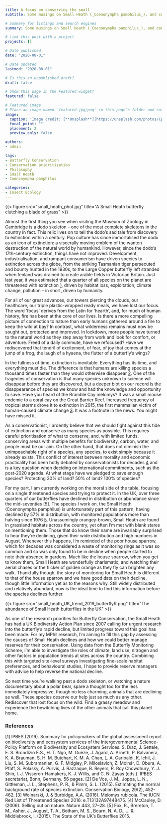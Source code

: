 ```yaml
---
title: A focus on conserving the small
subtitle: Some musings on Small Heath (_Coenonympha pamphilus_), and conservation prioritisation.

# Summary for listings and search engines
summary: Some musings on Small Heath (_Coenonympha pamphilus_), and conservation prioritisation.

# Link this post with a project
projects: []

# Date published
date: "2020-08-01"

# Date updated
lastmod: "2020-08-01"

# Is this an unpublished draft?
draft: false

# Show this page in the Featured widget?
featured: false

# Featured image
# Place an image named `featured.jpg/png` in this page's folder and customize its options here.
image:
  caption: 'Image credit: [**Unsplash**](https://unsplash.com/photos/CpkOjOcXdUY)'
  focal_point: ""
  placement: 2
  preview_only: false

authors:
- admin

tags:
- Butterfly Conservation
- Conservation prioritization
- Philosophy
- Small Heath
- Coenonympha pamphilus

categories:
- Insect Ecology
---
```


{{< figure src="small_heath_phot.jpg" title="A Small Heath butterfly clutching a blade of grass" >}}

Almost the first thing you see when visiting the Museum of Zoology in Cambridge is a dodo skeleton – one of the most complete skeletons in the country in fact. This relic lives on to tell the dodo’s sad tale from discovery to extinction within a century. Pop culture has since immortalised the dodo as an icon of extinction: a viscerally moving emblem of the wanton destruction of the natural world by humankind. However, since the dodo’s 17th-century extinction, things have not improved. Development, industrialisation, and rampant consumerism have driven species to extinction across the globe, from the striking Tasmanian tiger persecuted and bounty hunted in the 1930s, to the Large Copper butterfly left stranded when fenland was drained to create arable fields in Victorian Britain. Just last year, it was estimated that a quarter of all species on the planet are threatened with extinction [1](https://ipbes.net/sites/default/files/inline/files/ipbes_global_assessment_report_summary_for_policymakers.pdf), driven by habitat loss, exploitation, climate change, pollution – in short, driven by humanity.

For all of our great advances, our towers piercing the clouds, our healthcare, our triple plastic-wrapped ready meals, we have lost our focus. The word ‘focus’ derives from the Latin for ‘hearth’, and, for much of human history, fire has been at the core of our lives. Is there a more compelling picture of connection to nature than early humans gathered around a fire to keep the wild at bay? In contrast, what wilderness remains must now be sought out, protected and improved. In lockdown, more people have turned to the natural world as they step away from work and look for comfort, or adventure. Freed of a daily commute, have we refocused? Have we rediscovered that tendril of excitement, of fear, of joy that comes at the jump of a frog, the laugh of a hyaena, the flutter of a butterfly’s wings?

In the fullness of time, extinction is inevitable. Everything has its time, and everything must die. The difference is that humans are killing species a thousand times faster than they would otherwise disappear [2](https://conbio.onlinelibrary.wiley.com/doi/abs/10.1111/cobi.12380). One of the tragedies of conservation is that many species unknown to science will disappear before they are discovered, but a deeper blot on our record is the disappearance of species we know and had the knowledge and opportunity to save. Have you heard of the Bramble Cay melomys? It was a small mouse endemic to a coral cay on the Great Barrier Reef. Increased frequency of tropical storms drove it to extinction in 2015, the first mammalian victim of human-caused climate change [3](https://www.iucnredlist.org/species/13132/97448475). It was a footnote in the news. You might have missed it.

As a conservationist, I ardently believe that we should fight against this tide of extinction and conserve as many species as possible. This requires careful prioritisation of what to conserve, and, with limited funds, conserving areas with multiple benefits for biodiversity, carbon, water, and people must be our aim. On the other hand, that does not diminish the unimpeachable right of a species, any species, to exist simply because it already exists. This conflict of interest between morality and economic practicality has been hotly debated by conservationists for decades [4](https://www.nature.com/articles/443027a) and is a key question when deciding on international commitments, such as the post-2020 agenda. At what stage have we pledged to save enough species? Protecting 30% of land? 50% of land? 100% of species?

For my part, I am currently working on the moral side of the table, focusing on a single threatened species and trying to protect it. In the UK, over three quarters of our butterflies have declined in distribution or abundance since the mid-seventies [5]. The species I work on, the Small Heath (Coenonympha pamphilus) is unfortunately part of this pattern, having declined by 57% in distribution, with monitored populations more than halving since 1976 [5](https://butterfly-conservation.org/sites/default/files/soukb-2015.pdf). Unassumingly orangey-brown, Small Heath are found in grassland habitats across the country, yet often I’m met with blank stares on mentioning them. Those that do know their name are invariably surprised to hear they’re declining, given their wide distribution and high numbers in August. Whenever this happens, I’m reminded of the poor house sparrow, which for decades was considered a waste of monitoring rings as it was so common and so was only found to be in decline when people started to note their absence in gardens. Much like the house sparrow, when you get to know them, Small Heath are wonderfully charismatic, and watching their aerial chases or the flicker of golden orange as they fly can brighten any walk. Thankfully though, the story of monitoring for Small Heath is different to that of the house sparrow and we have good data on their decline, though little information yet as to the reasons why. Still widely distributed and relatively abundant, now is the ideal time to find this information before the species declines further.

{{< figure src="small_heath_UK_trend_2019_butterflyR.png" title="The abundance of Small Heath butterflies in the UK" >}}

As one of the research priorities for Butterfly Conservation, the Small Heath has had a UK Biodiversity Action Plan since 2007 calling for urgent research into the butterfly’s rapid decline, but limited progress toward this goal has been made. For my MPhil research, I’m aiming to fill this gap by assessing the causes of Small Heath declines and how we could better manage reserves for their conservation. Using data from the Butterfly Monitoring Scheme, I’m able to investigate the roles of climate, land use, nitrogen and other factors in population trends at sites across the country. Combining this with targeted site-level surveys investigating fine-scale habitat preferences, and behavioural studies, I hope to provide reserve managers with advice to help reverse the national decline.
 
So next time you’re walking past a dodo skeleton, or watching a nature documentary about a polar bear, spare a thought too for the less immediately impressive, though no less charming, animals that are declining as well. These species deserve our help just as much as any other. Rediscover that lost focus on the wild. Find a grassy meadow and experience the bewitching lives of the other animals that call this planet home.

### References
[1] IPBES (2019). Summary for policymakers of the global assessment report on biodiversity and ecosystem services of the Intergovernmental Science-Policy Platform on Biodiversity and Ecosystem Services. S. Díaz, J. Settele, E. S. Brondízio E.S., H. T. Ngo, M. Guèze, J. Agard, A. Arneth, P. Balvanera, K. A. Brauman, S. H. M. Butchart, K. M. A. Chan, L. A. Garibaldi, K. Ichii, J. Liu, S. M. Subramanian, G. F. Midgley, P. Miloslavich, Z. Molnár, D. Obura, A. Pfaff, S. Polasky, A. Purvis, J. Razzaque, B. Reyers, R. Roy Chowdhury, Y. J. Shin, I. J. Visseren-Hamakers, K. J. Willis, and C. N. Zayas (eds.). IPBES secretariat, Bonn, Germany. 56 pages.
[2] De Vos, J. M., Joppa, L. N., Gittleman, J. L., Stephens, P. R., & Pimm, S. L. (2015). Estimating the normal background rate of species extinction. Conservation Biology, 29(2), 452-462.
[3] Woinarski, J. & Burbidge, A.A. (2016). Melomys rubicola. The IUCN Red List of Threatened Species 2016: e.T13132A97448475.
[4] McCauley, D. (2006). Selling out on nature. Nature 443, 27–28.
[5] Fox, R., Brereton, T. M., Asher, J., August, T. A., Botham, M. S., Bourn, N. A. D., ... & Middlebrook, I. (2015). The State of the UK’s Butterflies 2015.
